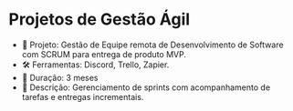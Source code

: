 # Projetos de Gestão Ágil

- 📌 Projeto: Gestão de Equipe remota de Desenvolvimento de Software com SCRUM para entrega de produto MVP.
- 🛠️ Ferramentas: Discord, Trello, Zapier.
- 📅 Duração: 3 meses
- 📖 Descrição: Gerenciamento de sprints com acompanhamento de tarefas e entregas incrementais.
